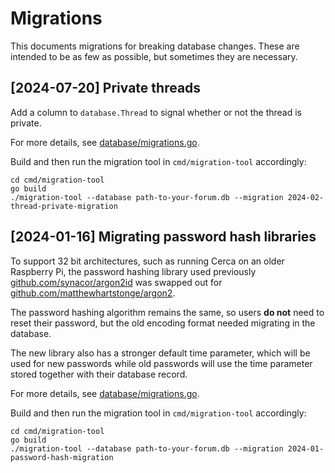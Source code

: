 # Migrations

This documents migrations for breaking database changes. These are intended to be as few as
possible, but sometimes they are necessary.

## [2024-07-20] Private threads

Add a column to `database.Thread` to signal whether or not the thread is private.

For more details, see [database/migrations.go](./database/migrations.go).

Build and then run the migration tool in `cmd/migration-tool` accordingly:

```
cd cmd/migration-tool
go build
./migration-tool --database path-to-your-forum.db --migration 2024-02-thread-private-migration
```

## [2024-01-16] Migrating password hash libraries

To support 32 bit architectures, such as running Cerca on an older Raspberry Pi, the password
hashing library used previously
[github.com/synacor/argon2id](https://github.com/synacor/argon2id) was swapped out for
[github.com/matthewhartstonge/argon2](https://github.com/matthewhartstonge/argon2).

The password hashing algorithm remains the same, so users **do not** need to reset their
password, but the old encoding format needed migrating in the database. 

The new library also has a stronger default time parameter, which will be used for new
passwords while old passwords will use the time parameter stored together with their
database record.

For more details, see [database/migrations.go](./database/migrations.go).

Build and then run the migration tool in `cmd/migration-tool` accordingly:

```
cd cmd/migration-tool
go build
./migration-tool --database path-to-your-forum.db --migration 2024-01-password-hash-migration   
```


